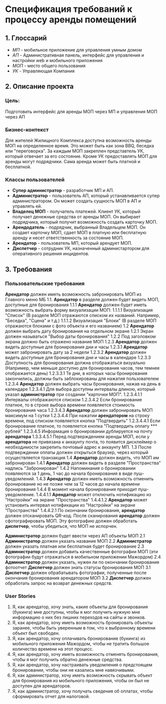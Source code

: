 # Спецификация требований к процессу аренды помещений

## 1. Глоссарий 

* _МП_ - мобильное приложение для управления умным домом
* _АП_ - Административная панель, интерфейс для управления и настройки web и мобильного приложения
* _МОП_ - место общего пользования
* _УК_ - Управляющая Компания

## 2. Описание проекта 

### Цель: 
Подготовить интерфейс для аренды МОП через МП и управления МОП через АП

### Бизнес-контекст 
Для жителей Жилищного Комплекса доступна возможность аренды МОП на определенное время. Это может быть как зона BBQ, беседка или "переговорка". За каждым МОП закреплен представтель УК, который отвечает за его состояние. Кроме УК предоставлять МОП для аренды могут подрядчики. Сама аренда может быть платной и бесплатной. 

### Классы пользователей 
* **Супер администратор** - разработчик МП и АП.
* **Администратор** - пользователь АП, который устанавливается супер администратором. Он может создать сущность МОП в АП и управлять ей. 
* **Владелец МОП** - получатель платежей. Клиент УК, который получает денежные средства от аренды МОП. Он выбирает подрядчика, который получит возможность создать карточку МОП.
* **Арендодатель** - подрядчик, выбранный Владельцем МОП. Он создает карточку МОП, сдает МОП в платную или бесплатную аренду и несет ответственность за состояние МОП.
* **Арендатор** - пользователь МП, который арендует МОП.
* **Диспетчер** - сотрудник УК, назначенный администартором для оперативного решения инцидентов. 

## 3. Требования

### Пользовательские требования

**Арендатор** должен иметь возможность забронировать МОП из Главного меню МБ
  1.1. **Арендатор** в разделе должен будет видеть МОП, доступные для бронирования
    1.1.1 **Арендатор** должен будет иметь возможность выбрать форму визуализации МОП:
      1.1.1.1 Визуализация "Список" (В разделе МОП отражаются списком их названий. Например, "Беседка", "Сцена" и т.д.)
      1.1.1.2 Визуализация "Блоки" (В разделе МОП отражаются блоками с фото объекта и его названием)
  1.2 **Арендатор** должен выбрать дату бронирования на отдельном экране
    1.2.1 Экран должен называться "Выбор даты бронирования"
    1.2.2 Под заголовком экрана должно быть отражено название МОП
    1.2.3 **Арендатор** должен видеть доступные для бронирования дни и часы
      1.2.3.1 **Арендатор** может забронировать дату за 2 недели 
      1.2.3.2 **Арендатор** должен видеть доступные для бронирования дни и часы в календаре
      1.2.3.3 Доступность для бронирования должна отображаться визуально (Например, чем меньше доступно для бронирования часов, тем темнее отображается день)
        1.2.3.3.1 Те дни, в которых часы бронирования закончились, должны быть заблокированы для нажатия пользователем
      1.2.3.4 **Арендатор** должен выбрать часы бронирования, нажав на день в календаре
        1.2.3.4.1 Для выбора доступны интервалы длиною, который указал **администратор** при создании "карточки МОП".
          1.2.3.4.1.1 Интервалы отображаются списком
        1.2.3.4.2 Если бронирование платное, то в строке выбора времени появляется стоимость бронирования часа
        1.2.3.4.3 **Арендатор** должен забронировать МОП максимум на 1 сутки 
        1.2.3.4.4 При нажатии **арендатором** на строку времени, под списком появляется кнопка "Подтвердить"
          1.2.3.4.4.1 Если бронирование платное, то появляется кнопка "Подтвердить оплату *** рублей"
          1.2.3.4.5 Информация о бронировании дублируется на почту **арендатора**
      1.3.3.4.5.1 Перед подтверждением аренды МОП, если у **арендатора** не привязана к аккаунту почта, то появится дисклеймер о необходимости закрепить почтовый адрес к аккаунту МП.
  1.3 После подтверждении оплаты должен открыться браузер, через который осуществляется транзакция
  1.4 **Арендатор** должен видеть, что МОП им забронирован
    1.4.1 **Арендатор** должен видеть в разделе "Пространства" надпись "Забронирован"
    1.4.2 Напоминания о бронировании появляются за 1 день, 1 час до начала бронирования в виде пуш-уведомлений.
    1.4.3 **Арендатор** должен иметь возможность отменить бронирование но не позже чем за 12 часов до начала времени бронирования
    1.4.4 В момент начала бронирования приходит пуш-уведомление.
      1.4.4.1.1 **Арендатор** может отключить нотификацию из "Настройки" на экране "Пространства"
      1.4.4.1.2 **Арендатор** может установить интервал нотификации из "Настройки" на экране "Пространства"
    1.4.4.2.1 По окончании бронирования, **арендатор** должен отсканировать QR-код. После сканирования **арендатор** должен сфотографировать МОП. Эту фотографию должен обработать **диспетчер**, чтобы убедиться, что МОП не испорчен.
    
**Администратор** должен будет ввести через АП объекты МОП
2.1 **Администратор** должен указать название МОП
2.2 **Администратор** должен указать платная или бесплатная будет бронирование
2.3 **Администратор** должен добавить качественные фотографии МОП (эти фотографии будут отражаться в мобильном приложении Мажордом)
2.4 **Администратор** должен указать, нужен ли по окончании бронирования фотоотчет
**Диспетчер** должен знать статусы бронирования МОП
3.1 **Диспетчер** должен обрабатывать фотографии, полученные после окончания бронирования арендатором МОП
3.2 **Диспетчер** должен обработать запрос на возврат денежных средств.

### User Stories

1. Я, как арендатор, хочу знать, какие объекты для бронирования (букинга) мне доступны, чтобы я мог получить нужную мне информацию о них без лишних переходов на сайты и звонков. 
2. Я, как арендатор, хочу иметь возможность бронировать объекты заранее, чтобы быть уверенным в том, что к выбранному времени объект был свободен.
3. Я, как арендатор, хочу оплачивать бронирование (букинга) из мобильного приложения Мажордом, чтобы не тратить большое количество времени на этот процесс.
4. Я, как арендатор, хочу иметь возможность отменять бронирования, чтобы я мог получить обратно денежные средства.
5. Я, как арендатор, хочу настраивать уведомления о предстоящем бронировании, чтобы они не казались мне навязчивыми.
6. Я, как администратор, хочу иметь возможность скрывать объект для бронирования из мобильного приложения, чтобы он был не доступен для арендаторов.
7. Я, как администратор, хочу получать сведения об оплатах, чтобы сформировать отчет для налоговой.





